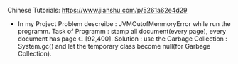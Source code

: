 
Chinese Tutorials: https://www.jianshu.com/p/5261a62e4d29

* In my Project
Problem descreibe : JVMOutofMenmoryError while run the programm.
Task of Programm : stamp all document(every page), every document has page ∈ [92,400].
Solution : use the Garbage Collection : System.gc() and let the temporary class become null(for Garbage Collection).



